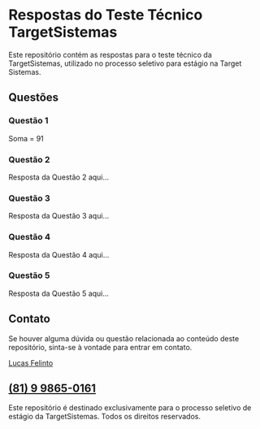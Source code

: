 # Respostas do Teste Técnico TargetSistemas

Este repositório contém as respostas para o teste técnico da TargetSistemas, utilizado no processo seletivo para estágio na Target Sistemas.

## Questões

### Questão 1

Soma = 91

### Questão 2

Resposta da Questão 2 aqui...

### Questão 3

Resposta da Questão 3 aqui...

### Questão 4

Resposta da Questão 4 aqui...

### Questão 5

Resposta da Questão 5 aqui...

## Contato

Se houver alguma dúvida ou questão relacionada ao conteúdo deste repositório, sinta-se à vontade para entrar em contato.

[Lucas Felinto](https://github.com/lucasvfelinto)

[(81) 9 9865-0161](https://wa.me/5581998650161)
---

Este repositório é destinado exclusivamente para o processo seletivo de estágio da TargetSistemas. Todos os direitos reservados.
